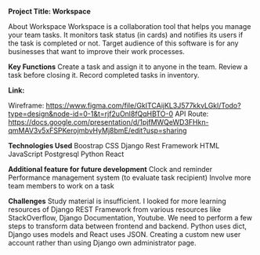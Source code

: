 **Project Title: Workspace**

About Workspace
Workspace is a collaboration tool that helps you manage your team tasks. It monitors task status (in cards) and notifies its users if the task is completed or not. Target audience of this software is for any businesses that want to improve their work processes. 

**Key Functions**
Create a task and assign it to anyone in the team.
Review a task before closing it.
Record completed tasks in inventory.


**Link:**

Wireframe: https://www.figma.com/file/GkITCAijKL3J577kkvLGkl/Todo?type=design&node-id=0-1&t=rjf2uOnl8fQqHBTO-0
API Route: https://docs.google.com/presentation/d/1pjfMWQeWD3FHkn-qmMAV3v5xFSPKerojmbvHyMj8bmE/edit?usp=sharing

**Technologies Used**
Boostrap CSS
Django Rest Framework
HTML
JavaScript
Postgresql
Python
React

**Additional feature for future development**
Clock and reminder
Performance management system (to evaluate task recipient)
Involve more team members to work on a task

**Challenges**
Study material is insufficient. I looked for more learning resources of Django REST Framework from various resources like StackOverflow, Django Documentation, Youtube.
We need to perform a few steps to transform data between frontend and backend. Python uses dict, Django uses models and React uses JSON.
Creating a custom new user account rather than using Django own administrator page.
